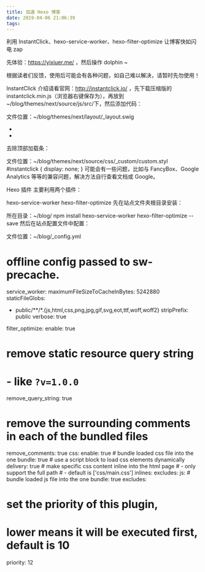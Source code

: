 ```yaml
---
title: 加速 Hexo 博客
date: 2019-04-06 21:06:39
tags:
---
```

利用 InstantClick、hexo-service-worker、hexo-filter-optimize 让博客快如闪电 zap


先体验：https://yixiuer.me/ ，然后操作 dolphin ~

根据读者们反馈，使用后可能会有各种问题，如自己难以解决，请暂时先勿使用！


InstantClick
介绍请看官网：http://instantclick.io/ ，先下载压缩版的 instantclick.min.js（浏览器右键保存为），再放到~/blog/themes/next/source/js/src/下，然后添加代码：

文件位置：~/blog/themes/next/layout/_layout.swig
+ <script type="text/javascript" src= "/js/src/instantclick.min.js" data-no-instant></script>
+ <script data-no-instant>InstantClick.init();</script>
</body>
</html>
去除顶部加载条：

文件位置：~/blog/themes/next/source/css/_custom/custom.styl
#instantclick {
  display: none;
}
可能会有一些问题，比如与 FancyBox、Google Analytics 等等的兼容问题，解决方法自行查看文档或 Google。

Hexo 插件
主要利用两个插件：

hexo-service-worker
hexo-filter-optimize
先在站点文件夹根目录安装：

所在目录：~/blog/
npm install hexo-service-worker hexo-filter-optimize --save
然后在站点配置文件中配置：

文件位置：~/blog/_config.yml
# offline config passed to sw-precache.
service_worker:
  maximumFileSizeToCacheInBytes: 5242880
  staticFileGlobs:
  - public/**/*.{js,html,css,png,jpg,gif,svg,eot,ttf,woff,woff2}
  stripPrefix: public
  verbose: true

filter_optimize:
  enable: true
  # remove static resource query string
  #   - like `?v=1.0.0`
  remove_query_string: true
  # remove the surrounding comments in each of the bundled files
  remove_comments: true
  css:
    enable: true
    # bundle loaded css file into the one
    bundle: true
    # use a script block to load css elements dynamically
    delivery: true
    # make specific css content inline into the html page
    #   - only support the full path
    #   - default is ['css/main.css']
    inlines:
    excludes:
  js:
    # bundle loaded js file into the one
    bundle: true
    excludes:
  # set the priority of this plugin,
  # lower means it will be executed first, default is 10
  priority: 12

